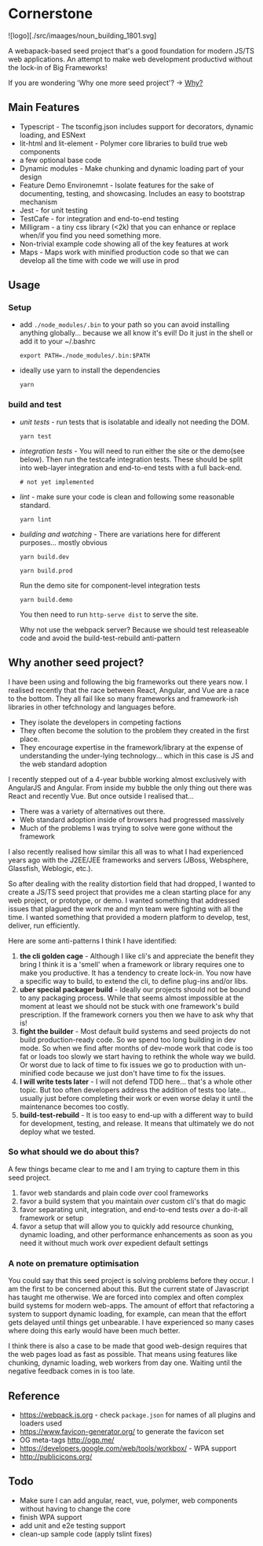 # Cornerstone

![logo][./src/imaages/noun_building_1801.svg]

A webapack-based seed project that's a good foundation for modern JS/TS web applications. An attempt to make web development productivd without the lock-in of Big Frameworks!

If you are wondering 'Why one more seed project'? -> [Why?](#why)

## Main Features

* Typescript - The tsconfig.json includes support for decorators, dynamic loading, and ESNext
* lit-html and lit-element - Polymer core libraries to build true web components
* a few optional base code
* Dynamic modules - Make chunking and dynamic loading part of your design
* Feature Demo Environemnt - Isolate features for the sake of documenting, testing, and showcasing. Includes an easy to bootstrap mechanism
* Jest - for unit testing
* TestCafe - for integration and end-to-end testing
* Milligram - a tiny css library (<2k) that you can enhance or replace when/if you find you need something more.
* Non-trivial example code showing all of the key features at work
* Maps - Maps work with minified production code so that we can develop all the time with code we will use in prod

## Usage
### Setup
* add `./node_modules/.bin` to your path so you can avoid installing anything globally... because we all know it's evil! Do it just in the shell or add it to your ~/.bashrc

    ```
    export PATH=./node_modules/.bin:$PATH
    ```
* ideally use yarn to install the dependencies
    ```
    yarn
    ```

### build and test
* _unit tests_ - run tests that is isolatable and ideally not needing the DOM.
    ```
    yarn test
    ```
* _integration tests_ - You will need to run either the site or the demo(see below). Then run the testcafe integration tests. These should be split into web-layer integration and end-to-end tests with a full back-end.
    ```
    # not yet implemented
    ```
* _lint_ - make sure your code is clean and following some reasonable standard.
    ```
    yarn lint
    ```
* _building and watching_ - There are variations here for different purposes... mostly obvious
    ```
    yarn build.dev
    ```
    ```
    yarn build.prod
    ```
    Run the demo site for component-level integration tests
    ```
    yarn build.demo
    ```
    You then need to run `http-serve dist` to serve the site.

    Why not use the webpack server? Because we should test releaseable code and avoid the build-test-rebuild anti-pattern


## <a name="why">Why another seed project?</a>
I have been using and following the big frameworks out there years now. I realised recently that the race between React, Angular, and Vue are a race to the bottom. They all fail like so many frameworks and framework-ish libraries in other tefchnology and languages before.

* They isolate the developers in competing factions
* They often become the solution to the problem they created in the first place.
* They encourage expertise in the framework/library at the expense of understanding the under-lying technology... which in this case is JS and the web standard adoption

I recently stepped out of a 4-year bubble working almost exclusively with AngularJS and Angular. From inside my bubble the only thing out there was React and recently Vue. But once outside I realised that...
* There was a variety of alternatives out there.
* Web standard adoption inside of browsers had progressed massively
* Much of the problems I was trying to solve were gone without the framework

I also recently realised how similar this all was to what I had experienced years ago with the J2EE/JEE frameworks and servers (JBoss, Websphere, Glassfish, Weblogic, etc.).

So after dealing with the reality distortion field that had dropped, I wanted to create a JS/TS seed project that provides me a clean starting place for any web project, or prototype, or demo. I wanted something that addressed issues that plagued the work me and myn team were fighting with all the time. I wanted something that provided a modern platform to develop, test, deliver, run efficiently.

Here are some anti-patterns I think I have identified:
1. __the cli golden cage__ - Although I like cli's and appreciate the benefit they bring I think it is a 'smell' when a framework or library requires one to make you productive. It has a tendency to create lock-in. You now have a specific way to build, to extend the cli, to define plug-ins and/or libs.
1. __uber special packager build__ - Ideally our projects should not be bound to any packaging process. While that seems almost impossible at the moment at least we should not be stuck with one framework's build prescription. If the framework corners you then we have to ask why that is!
1. __fight the builder__ - Most default build systems and seed projects do not build production-ready code. So we spend too long building in dev mode. So when we find after months of dev-mode work that code is too fat or loads too slowly we start having to rethink the whole way we build. Or worst due to lack of time to fix issues we go to production with un-minified code because we just don't have time to fix the issues.
1. __I will write tests later__ - I will not defend TDD here... that's a whole other topic. But too often developers address the addition of tests too late... usually just before completing their work or even worse delay it until the maintenance becomes too costly.
1. __build-test-rebuild__ - It is too easy to end-up with a different way to build for development, testing, and release. It means that ultimately we do not deploy what we tested.

### So what should we do about this?
A few things became clear to me and I am trying to capture them in this seed project.
1. favor web standards and plain code _over_ cool frameworks
1. favor a build system that you maintain _over_ custom cli's that do magic
1. favor separating unit, integration, and end-to-end tests _over_ a do-it-all framework or setup
1. favor a setup that will allow you to quickly add resource chunking, dynamic loading, and other performance enhancements as soon as you need it without much work _over_ expedient default settings

### A note on premature optimisation
You could say that this seed project is solving problems before they occur. I am the first to be concerned about this. But the current state of Javascript has taught me otherwise. We are forced into complex and often complex build systems for modern web-apps. The amount of effort that refactoring a system to support dynamic loading, for example, can mean that the effort gets delayed until things get unbearable. I have experienced so many cases where doing this early would have been much better.

I think there is also a case to be made that good web-design requires that the web pages load as fast as possible. That means using features like chunking, dynamic loading, web workers from day one. Waiting until the negative feedback comes in is too late.

## Reference
* https://webpack.js.org - check `package.json` for names of all plugins and loaders used
* https://www.favicon-generator.org/ to generate the favicon set
* OG meta-tags http://ogp.me/
* https://developers.google.com/web/tools/workbox/ - WPA support
* http://publicicons.org/


## Todo

* Make sure I can add angular, react, vue, polymer, web components without having to change the core
* finish WPA support
* add unit and e2e testing support
* clean-up sample code (apply tslint fixes)

